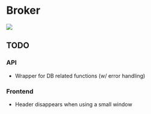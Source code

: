 # Broker
![](https://github.com/khazit/Broker/workflows/Backend%20CI%20Pipeline/badge.svg)

## TODO
### API
* Wrapper for DB related functions (w/ error handling)

### Frontend
* Header disappears when using a small window  
